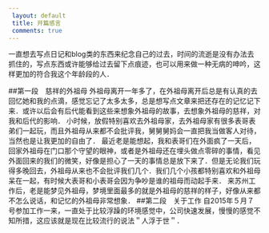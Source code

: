 ```yaml
---
 layout: default
 title: 开篇感言 
 comments: true
---
```



一直想去写点日记和blog类的东西来纪念自己的过去，时间的流逝是没有办法去抓住的，写点东西或许能够给过去留下点痕迹，也可以用来做一种无病的呻吟，这样更加的符合我这个年龄段的人．


##第一段　慈祥的外祖母
外祖母离开一年多了，在外祖母离开后总是有认真的去回忆她和我的点滴，感觉忘记了太多太多，总是想写点文章来把还存在的记忆记下来．或许以后会有后代能看到这些来想象外祖母的故事，去想象外祖母的慈祥，对我和后代的影响．
小时候，放假特别喜欢去外祖母家，去外祖母家有很多表哥表弟们一起玩，而且外祖母从来都不会批评我，舅舅舅妈会一直把我当做客人对待，当然也是让我更加的自由了．
最近老是能想起，我和表哥们在外面疯了一天后，回家外祖母在门口那个守望的眼神，或者是外祖母还在埋头做点零碎的事情，看见外面回来的我们的微笑，好像是担心了一天的事情总是放下来了．但是无论我们玩得多晚回去，外祖母从来也不会批评我们几个．我们几个小孩都特别喜欢和外祖母呆在一起，有时候大表哥和小表哥会因为争吵是谁的祖母而动起手来．
来苏州工作后，老是能梦见外祖母，梦境里面最多的就是外祖母的慈祥的样子，好像从来都不怎么说话，和记忆的外祖母非常想象．
##第二段　关于工作
自2015年５月７号参加工作一来，一直处于比较浮躁的环境感觉中，公司快速发展，慢慢的感觉不知所措，这应该就是现在比较流行的说法＂人浮于世＂．
